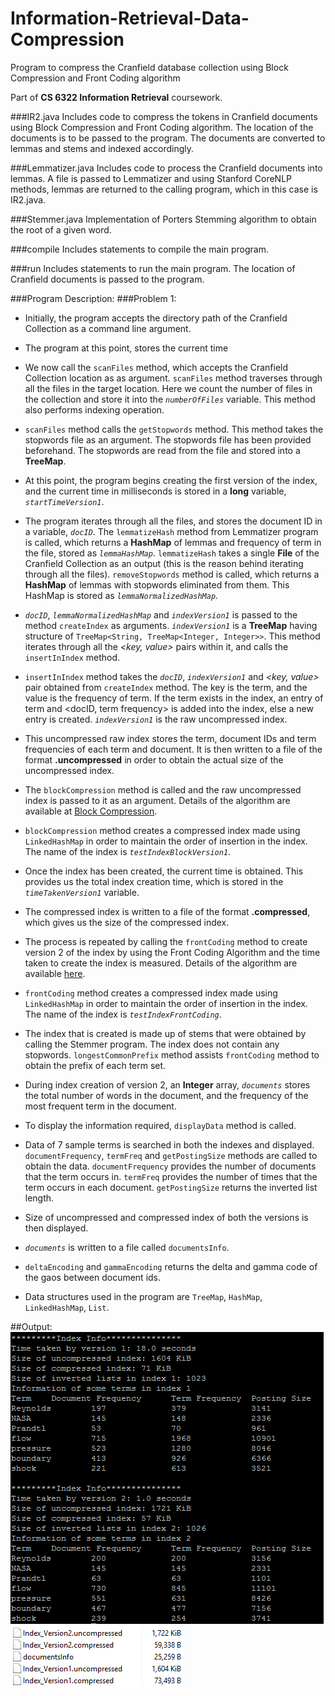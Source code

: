 # Information-Retrieval-Data-Compression
Program to compress the Cranfield database collection using Block Compression and Front Coding algorithm

Part of **CS 6322 Information Retrieval** coursework.

###IR2.java
Includes code to compress the tokens in Cranfield documents using Block Compression and Front Coding algorithm. The
location of the documents is to be passed to the program. The documents are converted to lemmas and stems and indexed
accordingly.

###Lemmatizer.java
Includes code to process the Cranfield documents into lemmas. A file is passed to Lemmatizer and using Stanford CoreNLP
methods, lemmas are returned to the calling program, which in this case is IR2.java.

###Stemmer.java
Implementation of Porters Stemming algorithm to obtain the root of a given word.

###compile
Includes statements to compile the main program.

###run
Includes statements to run the main program. The location of Cranfield documents is passed to the program.

###Program Description:
###Problem 1: 
* Initially, the program accepts the directory path of the Cranfield Collection as a command line argument.

* The program at this point, stores the current time

* We now call the `scanFiles` method, which accepts the Cranfield Collection location as as argument. `scanFiles` method 
traverses through all the files in the target location. Here we count the number of files in the collection and store it
into the *`numberOfFiles`* variable. This method also performs indexing operation.

* `scanFiles` method calls the `getStopwords` method. This method takes the stopwords file as an argument. The stopwords
file has been provided beforehand. The stopwords are read from the file and stored into a **TreeMap**.

* At this point, the program begins creating the first version of the index, and the current time in milliseconds is stored
in a **long** variable, *`startTimeVersion1`*.

* The program iterates through all the files, and stores the document ID in a variable, *`docID`*. The `lemmatizeHash`
method from Lemmatizer program is called, which returns a **HashMap** of lemmas and frequency of term in the file,
stored as *`lemmaHashMap`*. `lemmatizeHash` takes a single **File** of the Cranfield Collection as an output (this is
the reason behind iterating through all the files). `removeStopwords` method is called, which returns a **HashMap** of
lemmas with stopwords eliminated from them. This HashMap is stored as *`lemmaNormalizedHashMap`*.

* *`docID`*, *`lemmaNormalizedHashMap`* and *`indexVersion1`* is passed to the method `createIndex` as arguments.
*`indexVersion1`* is a **TreeMap** having structure of `TreeMap<String, TreeMap<Integer, Integer>>`. This method iterates
through all the *<key, value>* pairs within it, and calls the `insertInIndex` method.

* `insertInIndex` method takes the *`docID`*, *`indexVersion1`* and *<key, value>* pair obtained from `createIndex` method.
The key is the term, and the value is the frequency of term. If the term exists in the index, an entry of term and
<docID, term frequency> is added into the index, else a new entry is created. *`indexVersion1`* is the raw uncompressed
index.

* This uncompressed raw index stores the term, document IDs and term frequencies of each term and document. It is then
written to a file of the format **.uncompressed** in order to obtain the actual size of the uncompressed index.

* The `blockCompression` method is called and the raw uncompressed index is passed to it as an argument. Details of the
algorithm are available at [Block Compression](http://nlp.stanford.edu/IR-book/pdf/05comp.pdf).

* `blockCompression` method creates a compressed index made using `LinkedHashMap` in order to maintain the order of insertion
in the index. The name of the index is *`testIndexBlockVersion1`*.

* Once the index has been created, the current time is obtained. This provides us the total index creation time, which
is stored in the *`timeTakenVersion1`* variable.

* The compressed index is written to a file of the format **.compressed**, which gives us the size of the compressed index.

* The process is repeated by calling the `frontCoding` method to create version 2 of the index by using the Front Coding
Algorithm and the time taken to create the index is measured. Details of the algorithm are available [here](http://en.wikipedia.org/wiki/Incremental_encoding).

* `frontCoding` method creates a compressed index made using `LinkedHashMap` in order to maintain the order of insertion
  in the index. The name of the index is *`testIndexFrontCoding`*.

* The index that is created is made up of stems that were obtained by calling the Stemmer program. The index does not
contain any stopwords. `longestCommonPrefix` method assists `frontCoding` method to obtain the prefix of each term set.

* During index creation of version 2, an **Integer** array, *`documents`* stores the total number of words in the
document, and the frequency of the most frequent term in the document.

* To display the information required, `displayData` method is called.

* Data of 7 sample terms is searched in both the indexes and displayed. `documentFrequency`, `termFreq` and `getPostingSize`
 methods are called to obtain the data. `documentFrequency` provides the number of documents that the term occurs in.
 `termFreq` provides the number of times that the term occurs in each document. `getPostingSize` returns the inverted list
 length.

* Size of uncompressed and compressed index of both the versions is then displayed.

* *`documents`* is written to a file called `documentsInfo`.

* `deltaEncoding` and `gammaEncoding` returns the delta and gamma code of the gaos between document ids.

* Data structures used in the program are `TreeMap`, `HashMap`, `LinkedHashMap`, `List`.

##Output:
![Output](https://github.com/tannamiren/Data-Compression/blob/master/output.PNG)
![Indexes](https://github.com/tannamiren/Data-Compression/blob/master/indexes.PNG)
